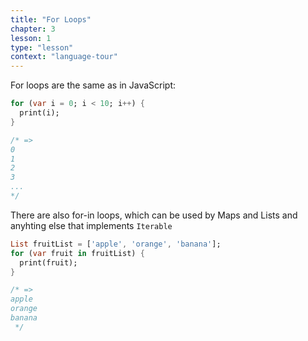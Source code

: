 ```yaml
---
title: "For Loops"
chapter: 3
lesson: 1
type: "lesson"
context: "language-tour"
---
```


For loops are the same as in JavaScript:

```dart
for (var i = 0; i < 10; i++) {
  print(i);
}

/* =>  
0
1
2
3
...
*/
```

There are also for-in loops, which can be used by Maps and Lists and anyhting else that implements `Iterable`
```dart
List fruitList = ['apple', 'orange', 'banana'];
for (var fruit in fruitList) {
  print(fruit);
}

/* =>
apple
orange
banana
 */
```

